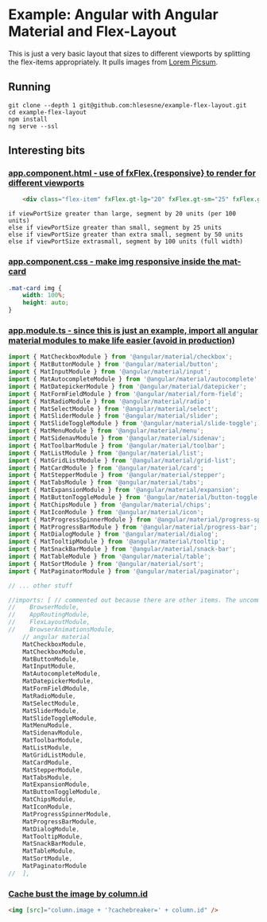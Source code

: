 # Example: Angular with Angular Material and Flex-Layout

This is just a very basic layout that sizes to different viewports by splitting the flex-items appropriately. It pulls images from [Lorem Picsum](https://picsum.photos/).

## Running

```
git clone --depth 1 git@github.com:hlesesne/example-flex-layout.git
cd example-flex-layout
npm install
ng serve --ssl
```

## Interesting bits

### [app.component.html - use of fxFlex.{responsive} to render for different viewports](https://github.com/hlesesne/example-flex-layout/blob/master/src/app/app.component.html#L3)

```html
    <div class="flex-item" fxFlex.gt-lg="20" fxFlex.gt-sm="25" fxFlex.gt-xs="50" fxFlex.xs="100"
```
    if viewPortSize greater than large, segment by 20 units (per 100 units)
    else if viewPortSize greater than small, segment by 25 units
    else if viewPortSize greater than extra small, segment by 50 units
    else if viewPortSize extrasmall, segment by 100 units (full width)    

### [app.component.css - make img responsive inside the mat-card](https://github.com/hlesesne/example-flex-layout/blob/master/src/app/app.component.css#L28)

```css
.mat-card img {
    width: 100%;
    height: auto;
}
```

### [app.module.ts - since this is just an example, import all angular material modules to make life easier (avoid in production)]()

```typescript
import { MatCheckboxModule } from '@angular/material/checkbox';
import { MatButtonModule } from '@angular/material/button';
import { MatInputModule } from '@angular/material/input';
import { MatAutocompleteModule } from '@angular/material/autocomplete';
import { MatDatepickerModule } from '@angular/material/datepicker';
import { MatFormFieldModule } from '@angular/material/form-field';
import { MatRadioModule } from '@angular/material/radio';
import { MatSelectModule } from '@angular/material/select';
import { MatSliderModule } from '@angular/material/slider';
import { MatSlideToggleModule } from '@angular/material/slide-toggle';
import { MatMenuModule } from '@angular/material/menu';
import { MatSidenavModule } from '@angular/material/sidenav';
import { MatToolbarModule } from '@angular/material/toolbar';
import { MatListModule } from '@angular/material/list';
import { MatGridListModule } from '@angular/material/grid-list';
import { MatCardModule } from '@angular/material/card';
import { MatStepperModule } from '@angular/material/stepper';
import { MatTabsModule } from '@angular/material/tabs';
import { MatExpansionModule } from '@angular/material/expansion';
import { MatButtonToggleModule } from '@angular/material/button-toggle';
import { MatChipsModule } from '@angular/material/chips';
import { MatIconModule } from '@angular/material/icon';
import { MatProgressSpinnerModule } from '@angular/material/progress-spinner';
import { MatProgressBarModule } from '@angular/material/progress-bar';
import { MatDialogModule } from '@angular/material/dialog';
import { MatTooltipModule } from '@angular/material/tooltip';
import { MatSnackBarModule } from '@angular/material/snack-bar';
import { MatTableModule } from '@angular/material/table';
import { MatSortModule } from '@angular/material/sort';
import { MatPaginatorModule } from '@angular/material/paginator';

// ... other stuff

//imports: [ // commented out because there are other items. The uncommented modules should just be added to your existing imports array.
//    BrowserModule,
//    AppRoutingModule,
//    FlexLayoutModule,
//    BrowserAnimationsModule,
    // angular material
    MatCheckboxModule,
    MatCheckboxModule,
    MatButtonModule,
    MatInputModule,
    MatAutocompleteModule,
    MatDatepickerModule,
    MatFormFieldModule,
    MatRadioModule,
    MatSelectModule,
    MatSliderModule,
    MatSlideToggleModule,
    MatMenuModule,
    MatSidenavModule,
    MatToolbarModule,
    MatListModule,
    MatGridListModule,
    MatCardModule,
    MatStepperModule,
    MatTabsModule,
    MatExpansionModule,
    MatButtonToggleModule,
    MatChipsModule,
    MatIconModule,
    MatProgressSpinnerModule,
    MatProgressBarModule,
    MatDialogModule,
    MatTooltipModule,
    MatSnackBarModule,
    MatTableModule,
    MatSortModule,
    MatPaginatorModule
//  ],
```

### [Cache bust the image by column.id](https://github.com/hlesesne/example-flex-layout/blob/master/src/app/app.component.html#L10)

```html
<img [src]="column.image + '?cachebreaker=' + column.id" />
```


